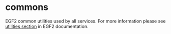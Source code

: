 # commons

EGF2 common utilities used by all services. For more information please see [utilities section](http://doc.eigengraph.com/#utilities) in EGF2 documentation.
